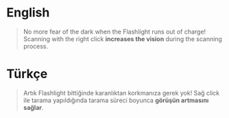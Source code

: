 <!-- -*- coding: UTF-8 -*- -->
# English
> No more fear of the dark when the Flashlight runs out of charge! Scanning with the right click **increases the vision** during the scanning process.
# Türkçe
> Artık Flashlight bittiğinde karanlıktan korkmanıza gerek yok! Sağ click ile tarama yapıldığında tarama süreci boyunca **görüşün artmasını sağlar**.